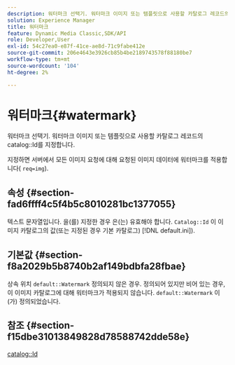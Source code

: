 ```yaml
---
description: 워터마크 선택기. 워터마크 이미지 또는 템플릿으로 사용할 카탈로그 레코드의 카탈로그 ID를 지정합니다.
solution: Experience Manager
title: 워터마크
feature: Dynamic Media Classic,SDK/API
role: Developer,User
exl-id: 54c27ea0-e87f-41ce-ae8d-71c9fabe412e
source-git-commit: 206e4643e3926cb85b4be2189743578f88180be7
workflow-type: tm+mt
source-wordcount: '104'
ht-degree: 2%

---
```


# 워터마크{#watermark}

워터마크 선택기. 워터마크 이미지 또는 템플릿으로 사용할 카탈로그 레코드의 catalog::Id를 지정합니다.

지정하면 서버에서 모든 이미지 요청에 대해 요청된 이미지 데이터에 워터마크를 적용합니다( `req=img`).

## 속성 {#section-fad6ffff4c5f4b5c8010281bc1377055}

텍스트 문자열입니다. 을(를) 지정한 경우 은(는) 유효해야 합니다. `Catalog::Id` 이 이미지 카탈로그의 값(또는 지정된 경우 기본 카탈로그) [!DNL default.ini]).

## 기본값 {#section-f8a2029b5b8740b2af149bdbfa28fbae}

상속 위치 `default::Watermark` 정의되지 않은 경우. 정의되어 있지만 비어 있는 경우, 이 이미지 카탈로그에 대해 워터마크가 적용되지 않습니다. `default::Watermark` 이(가) 정의되었습니다.

## 참조 {#section-f15dbe31013849828d78588742dde58e}

[catalog::Id](/help/aem-is-ir-api/is-api/image-catalog/image-serving-api-ref/c-image-catalog-reference/c-image-svg-data-reference/c-image-data-reference/r-id-cat.md)
